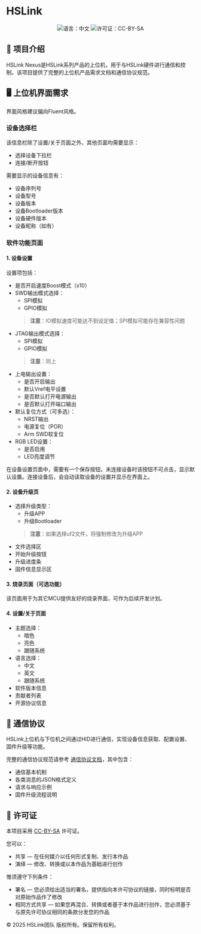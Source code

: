 # HSLink

<div align="center">
  <img src="https://img.shields.io/badge/语言-中文-blue" alt="语言：中文"/>
  <img src="https://img.shields.io/badge/许可证-CC--BY--SA-green" alt="许可证：CC-BY-SA"/>
</div>

## 📖 项目介绍

HSLink Nexus是HSLink系列产品的上位机，用于与HSLink硬件进行通信和控制。该项目提供了完整的上位机产品需求文档和通信协议规范。

## 🖥️ 上位机界面需求

界面风格建议偏向Fluent风格。

### 设备选择栏

该信息栏除了设置/关于页面之外，其他页面均需要显示：

- 选择设备下拉栏
- 连接/断开按钮

需要显示的设备信息有：
- 设备序列号
- 设备型号
- 设备版本
- 设备Bootloader版本
- 设备硬件版本
- 设备昵称（如有）

### 软件功能页面

#### 1. 设备设置

设置项包括：
- 是否开启速度Boost模式（x10）
- SWD输出模式选择：
  - SPI模拟
  - GPIO模拟
  > **注意**：IO模拟速度可能达不到设定值；SPI模拟可能存在兼容性问题
- JTAG输出模式选择：
  - SPI模拟
  - GPIO模拟
  > **注意**：同上
- 上电输出设置：
  - 是否开启输出
  - 默认Vref电平设置
  - 是否默认打开电源输出
  - 是否默认打开端口输出
- 默认复位方式（可多选）：
  - NRST输出
  - 电源复位（POR）
  - Arm SWD软复位
- RGB LED设置：
  - 是否启用
  - LED亮度调节

在设备设置页面中，需要有一个保存按钮。未连接设备时该按钮不可点击，显示默认设置。连接设备后，会自动读取设备的设置并显示在界面上。

#### 2. 设备升级页

- 选择升级类型：
  - 升级APP
  - 升级Bootloader
  > **注意**：如果选择uf2文件，将强制修改为升级APP
- 文件选择区
- 开始升级按钮
- 升级进度条
- 固件信息显示区

#### 3. 烧录页面（可选功能）

该页面用于为其它MCU提供友好的烧录界面，可作为后续开发计划。

#### 4. 设置/关于页面

- 主题选择：
  - 暗色
  - 亮色
  - 跟随系统
- 语言选择：
  - 中文
  - 英文
  - 跟随系统
- 软件版本信息
- 贡献者列表
- 开源协议信息

## 📡 通信协议

HSLink上位机与下位机之间通过HID进行通信，实现设备信息获取、配置设置、固件升级等功能。

完整的通信协议规范请参考 [通信协议文档](通信协议.md)，其中包含：
- 通信基本机制
- 各类消息的JSON格式定义
- 请求与响应示例
- 固件升级流程说明

## 📄 许可证

本项目采用 [CC-BY-SA](https://creativecommons.org/licenses/by-sa/4.0/) 许可证。

您可以：
- 共享 — 在任何媒介以任何形式复制、发行本作品
- 演绎 — 修改、转换或以本作品为基础进行创作

惟须遵守下列条件：
- 署名 — 您必须给出适当的署名，提供指向本许可协议的链接，同时标明是否对原始作品作了修改
- 相同方式共享 — 如果您再混合、转换或者基于本作品进行创作，您必须基于与原先许可协议相同的条款分发您的作品

© 2025 HSLink团队
版权所有。保留所有权利。
